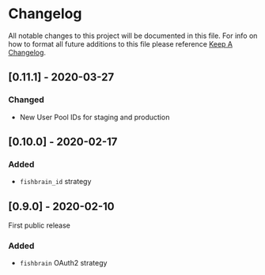 # Changelog

All notable changes to this project will be documented in this file. For info on how to format all future additions to this file please reference [Keep A Changelog](https://keepachangelog.com/en/1.0.0/).

## [0.11.1] - 2020-03-27

### Changed

- New User Pool IDs for staging and production

## [0.10.0] - 2020-02-17

### Added

- `fishbrain_id` strategy

## [0.9.0] - 2020-02-10

First public release

### Added

- `fishbrain` OAuth2 strategy
